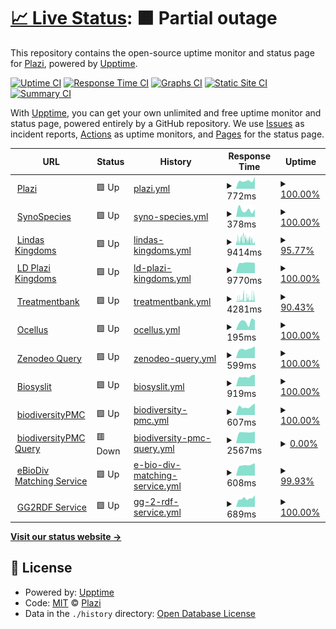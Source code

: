 # [📈 Live Status](https://plazi.github.io/monitoring): <!--live status--> **🟧 Partial outage**

This repository contains the open-source uptime monitor and status page for [Plazi](plazi.org), powered by [Upptime](https://github.com/upptime/upptime).

[![Uptime CI](https://github.com/plazi/monitoring/workflows/Uptime%20CI/badge.svg)](https://github.com/plazi/monitoring/actions?query=workflow%3A%22Uptime+CI%22)
[![Response Time CI](https://github.com/plazi/monitoring/workflows/Response%20Time%20CI/badge.svg)](https://github.com/plazi/monitoring/actions?query=workflow%3A%22Response+Time+CI%22)
[![Graphs CI](https://github.com/plazi/monitoring/workflows/Graphs%20CI/badge.svg)](https://github.com/plazi/monitoring/actions?query=workflow%3A%22Graphs+CI%22)
[![Static Site CI](https://github.com/plazi/monitoring/workflows/Static%20Site%20CI/badge.svg)](https://github.com/plazi/monitoring/actions?query=workflow%3A%22Static+Site+CI%22)
[![Summary CI](https://github.com/plazi/monitoring/workflows/Summary%20CI/badge.svg)](https://github.com/plazi/monitoring/actions?query=workflow%3A%22Summary+CI%22)

With [Upptime](https://upptime.js.org), you can get your own unlimited and free uptime monitor and status page, powered entirely by a GitHub repository. We use [Issues](https://github.com/plazi/monitoring/issues) as incident reports, [Actions](https://github.com/plazi/monitoring/actions) as uptime monitors, and [Pages](https://plazi.github.io/monitoring) for the status page.

<!--start: status pages-->
<!-- This summary is generated by Upptime (https://github.com/upptime/upptime) -->
<!-- Do not edit this manually, your changes will be overwritten -->
<!-- prettier-ignore -->
| URL | Status | History | Response Time | Uptime |
| --- | ------ | ------- | ------------- | ------ |
| <img alt="" src="https://icons.duckduckgo.com/ip3/www.plazi.org.ico" height="13"> [Plazi](https://www.plazi.org) | 🟩 Up | [plazi.yml](https://github.com/plazi/monitoring/commits/HEAD/history/plazi.yml) | <details><summary><img alt="Response time graph" src="./graphs/plazi/response-time-week.png" height="20"> 772ms</summary><br><a href="https://plazi.github.io/monitoring/history/plazi"><img alt="Response time 765" src="https://img.shields.io/endpoint?url=https%3A%2F%2Fraw.githubusercontent.com%2Fplazi%2Fmonitoring%2FHEAD%2Fapi%2Fplazi%2Fresponse-time.json"></a><br><a href="https://plazi.github.io/monitoring/history/plazi"><img alt="24-hour response time 1126" src="https://img.shields.io/endpoint?url=https%3A%2F%2Fraw.githubusercontent.com%2Fplazi%2Fmonitoring%2FHEAD%2Fapi%2Fplazi%2Fresponse-time-day.json"></a><br><a href="https://plazi.github.io/monitoring/history/plazi"><img alt="7-day response time 772" src="https://img.shields.io/endpoint?url=https%3A%2F%2Fraw.githubusercontent.com%2Fplazi%2Fmonitoring%2FHEAD%2Fapi%2Fplazi%2Fresponse-time-week.json"></a><br><a href="https://plazi.github.io/monitoring/history/plazi"><img alt="30-day response time 816" src="https://img.shields.io/endpoint?url=https%3A%2F%2Fraw.githubusercontent.com%2Fplazi%2Fmonitoring%2FHEAD%2Fapi%2Fplazi%2Fresponse-time-month.json"></a><br><a href="https://plazi.github.io/monitoring/history/plazi"><img alt="1-year response time 763" src="https://img.shields.io/endpoint?url=https%3A%2F%2Fraw.githubusercontent.com%2Fplazi%2Fmonitoring%2FHEAD%2Fapi%2Fplazi%2Fresponse-time-year.json"></a></details> | <details><summary><a href="https://plazi.github.io/monitoring/history/plazi">100.00%</a></summary><a href="https://plazi.github.io/monitoring/history/plazi"><img alt="All-time uptime 100.00%" src="https://img.shields.io/endpoint?url=https%3A%2F%2Fraw.githubusercontent.com%2Fplazi%2Fmonitoring%2FHEAD%2Fapi%2Fplazi%2Fuptime.json"></a><br><a href="https://plazi.github.io/monitoring/history/plazi"><img alt="24-hour uptime 100.00%" src="https://img.shields.io/endpoint?url=https%3A%2F%2Fraw.githubusercontent.com%2Fplazi%2Fmonitoring%2FHEAD%2Fapi%2Fplazi%2Fuptime-day.json"></a><br><a href="https://plazi.github.io/monitoring/history/plazi"><img alt="7-day uptime 100.00%" src="https://img.shields.io/endpoint?url=https%3A%2F%2Fraw.githubusercontent.com%2Fplazi%2Fmonitoring%2FHEAD%2Fapi%2Fplazi%2Fuptime-week.json"></a><br><a href="https://plazi.github.io/monitoring/history/plazi"><img alt="30-day uptime 100.00%" src="https://img.shields.io/endpoint?url=https%3A%2F%2Fraw.githubusercontent.com%2Fplazi%2Fmonitoring%2FHEAD%2Fapi%2Fplazi%2Fuptime-month.json"></a><br><a href="https://plazi.github.io/monitoring/history/plazi"><img alt="1-year uptime 100.00%" src="https://img.shields.io/endpoint?url=https%3A%2F%2Fraw.githubusercontent.com%2Fplazi%2Fmonitoring%2FHEAD%2Fapi%2Fplazi%2Fuptime-year.json"></a></details>
| <img alt="" src="https://icons.duckduckgo.com/ip3/synospecies.plazi.org.ico" height="13"> [SynoSpecies](https://synospecies.plazi.org) | 🟩 Up | [syno-species.yml](https://github.com/plazi/monitoring/commits/HEAD/history/syno-species.yml) | <details><summary><img alt="Response time graph" src="./graphs/syno-species/response-time-week.png" height="20"> 378ms</summary><br><a href="https://plazi.github.io/monitoring/history/syno-species"><img alt="Response time 379" src="https://img.shields.io/endpoint?url=https%3A%2F%2Fraw.githubusercontent.com%2Fplazi%2Fmonitoring%2FHEAD%2Fapi%2Fsyno-species%2Fresponse-time.json"></a><br><a href="https://plazi.github.io/monitoring/history/syno-species"><img alt="24-hour response time 420" src="https://img.shields.io/endpoint?url=https%3A%2F%2Fraw.githubusercontent.com%2Fplazi%2Fmonitoring%2FHEAD%2Fapi%2Fsyno-species%2Fresponse-time-day.json"></a><br><a href="https://plazi.github.io/monitoring/history/syno-species"><img alt="7-day response time 378" src="https://img.shields.io/endpoint?url=https%3A%2F%2Fraw.githubusercontent.com%2Fplazi%2Fmonitoring%2FHEAD%2Fapi%2Fsyno-species%2Fresponse-time-week.json"></a><br><a href="https://plazi.github.io/monitoring/history/syno-species"><img alt="30-day response time 375" src="https://img.shields.io/endpoint?url=https%3A%2F%2Fraw.githubusercontent.com%2Fplazi%2Fmonitoring%2FHEAD%2Fapi%2Fsyno-species%2Fresponse-time-month.json"></a><br><a href="https://plazi.github.io/monitoring/history/syno-species"><img alt="1-year response time 380" src="https://img.shields.io/endpoint?url=https%3A%2F%2Fraw.githubusercontent.com%2Fplazi%2Fmonitoring%2FHEAD%2Fapi%2Fsyno-species%2Fresponse-time-year.json"></a></details> | <details><summary><a href="https://plazi.github.io/monitoring/history/syno-species">100.00%</a></summary><a href="https://plazi.github.io/monitoring/history/syno-species"><img alt="All-time uptime 100.00%" src="https://img.shields.io/endpoint?url=https%3A%2F%2Fraw.githubusercontent.com%2Fplazi%2Fmonitoring%2FHEAD%2Fapi%2Fsyno-species%2Fuptime.json"></a><br><a href="https://plazi.github.io/monitoring/history/syno-species"><img alt="24-hour uptime 100.00%" src="https://img.shields.io/endpoint?url=https%3A%2F%2Fraw.githubusercontent.com%2Fplazi%2Fmonitoring%2FHEAD%2Fapi%2Fsyno-species%2Fuptime-day.json"></a><br><a href="https://plazi.github.io/monitoring/history/syno-species"><img alt="7-day uptime 100.00%" src="https://img.shields.io/endpoint?url=https%3A%2F%2Fraw.githubusercontent.com%2Fplazi%2Fmonitoring%2FHEAD%2Fapi%2Fsyno-species%2Fuptime-week.json"></a><br><a href="https://plazi.github.io/monitoring/history/syno-species"><img alt="30-day uptime 100.00%" src="https://img.shields.io/endpoint?url=https%3A%2F%2Fraw.githubusercontent.com%2Fplazi%2Fmonitoring%2FHEAD%2Fapi%2Fsyno-species%2Fuptime-month.json"></a><br><a href="https://plazi.github.io/monitoring/history/syno-species"><img alt="1-year uptime 100.00%" src="https://img.shields.io/endpoint?url=https%3A%2F%2Fraw.githubusercontent.com%2Fplazi%2Fmonitoring%2FHEAD%2Fapi%2Fsyno-species%2Fuptime-year.json"></a></details>
| <img alt="" src="https://icons.duckduckgo.com/ip3/lindas.admin.ch.ico" height="13"> [Lindas Kingdoms](https://lindas.admin.ch/query?query=PREFIX%20rdf%3A%20%3Chttp%3A%2F%2Fwww.w3.org%2F1999%2F02%2F22-rdf-syntax-ns%23%3E%0ASELECT%20DISTINCT%20%3Fk%20(SAMPLE(%3Fs1)%20as%20%3Fs)%0AWHERE%20%7B%0A%20%20%3Fs1%20a%20%3Chttp%3A%2F%2Ffilteredpush.org%2Fontologies%2Foa%2FdwcFP%23TaxonName%3E%3B%0A%20%20%3Chttp%3A%2F%2Frs.tdwg.org%2Fdwc%2Fterms%2Fkingdom%3E%20%3Fk.%0A%7D%0AGROUP%20BY%20%3Fk) | 🟩 Up | [lindas-kingdoms.yml](https://github.com/plazi/monitoring/commits/HEAD/history/lindas-kingdoms.yml) | <details><summary><img alt="Response time graph" src="./graphs/lindas-kingdoms/response-time-week.png" height="20"> 9414ms</summary><br><a href="https://plazi.github.io/monitoring/history/lindas-kingdoms"><img alt="Response time 6292" src="https://img.shields.io/endpoint?url=https%3A%2F%2Fraw.githubusercontent.com%2Fplazi%2Fmonitoring%2FHEAD%2Fapi%2Flindas-kingdoms%2Fresponse-time.json"></a><br><a href="https://plazi.github.io/monitoring/history/lindas-kingdoms"><img alt="24-hour response time 3580" src="https://img.shields.io/endpoint?url=https%3A%2F%2Fraw.githubusercontent.com%2Fplazi%2Fmonitoring%2FHEAD%2Fapi%2Flindas-kingdoms%2Fresponse-time-day.json"></a><br><a href="https://plazi.github.io/monitoring/history/lindas-kingdoms"><img alt="7-day response time 9414" src="https://img.shields.io/endpoint?url=https%3A%2F%2Fraw.githubusercontent.com%2Fplazi%2Fmonitoring%2FHEAD%2Fapi%2Flindas-kingdoms%2Fresponse-time-week.json"></a><br><a href="https://plazi.github.io/monitoring/history/lindas-kingdoms"><img alt="30-day response time 9614" src="https://img.shields.io/endpoint?url=https%3A%2F%2Fraw.githubusercontent.com%2Fplazi%2Fmonitoring%2FHEAD%2Fapi%2Flindas-kingdoms%2Fresponse-time-month.json"></a><br><a href="https://plazi.github.io/monitoring/history/lindas-kingdoms"><img alt="1-year response time 6334" src="https://img.shields.io/endpoint?url=https%3A%2F%2Fraw.githubusercontent.com%2Fplazi%2Fmonitoring%2FHEAD%2Fapi%2Flindas-kingdoms%2Fresponse-time-year.json"></a></details> | <details><summary><a href="https://plazi.github.io/monitoring/history/lindas-kingdoms">95.77%</a></summary><a href="https://plazi.github.io/monitoring/history/lindas-kingdoms"><img alt="All-time uptime 97.78%" src="https://img.shields.io/endpoint?url=https%3A%2F%2Fraw.githubusercontent.com%2Fplazi%2Fmonitoring%2FHEAD%2Fapi%2Flindas-kingdoms%2Fuptime.json"></a><br><a href="https://plazi.github.io/monitoring/history/lindas-kingdoms"><img alt="24-hour uptime 100.00%" src="https://img.shields.io/endpoint?url=https%3A%2F%2Fraw.githubusercontent.com%2Fplazi%2Fmonitoring%2FHEAD%2Fapi%2Flindas-kingdoms%2Fuptime-day.json"></a><br><a href="https://plazi.github.io/monitoring/history/lindas-kingdoms"><img alt="7-day uptime 95.77%" src="https://img.shields.io/endpoint?url=https%3A%2F%2Fraw.githubusercontent.com%2Fplazi%2Fmonitoring%2FHEAD%2Fapi%2Flindas-kingdoms%2Fuptime-week.json"></a><br><a href="https://plazi.github.io/monitoring/history/lindas-kingdoms"><img alt="30-day uptime 94.75%" src="https://img.shields.io/endpoint?url=https%3A%2F%2Fraw.githubusercontent.com%2Fplazi%2Fmonitoring%2FHEAD%2Fapi%2Flindas-kingdoms%2Fuptime-month.json"></a><br><a href="https://plazi.github.io/monitoring/history/lindas-kingdoms"><img alt="1-year uptime 97.70%" src="https://img.shields.io/endpoint?url=https%3A%2F%2Fraw.githubusercontent.com%2Fplazi%2Fmonitoring%2FHEAD%2Fapi%2Flindas-kingdoms%2Fuptime-year.json"></a></details>
| <img alt="" src="https://icons.duckduckgo.com/ip3/treatment.ld.plazi.org.ico" height="13"> [LD Plazi Kingdoms](https://treatment.ld.plazi.org/sparql?query=PREFIX%20rdf%3A%20%3Chttp%3A%2F%2Fwww.w3.org%2F1999%2F02%2F22-rdf-syntax-ns%23%3E%0ASELECT%20DISTINCT%20%3Fk%20(SAMPLE(%3Fs1)%20as%20%3Fs)%0AWHERE%20%7B%0A%20%20%3Fs1%20a%20%3Chttp%3A%2F%2Ffilteredpush.org%2Fontologies%2Foa%2FdwcFP%23TaxonName%3E%3B%0A%20%20%3Chttp%3A%2F%2Frs.tdwg.org%2Fdwc%2Fterms%2Fkingdom%3E%20%3Fk.%0A%7D%0AGROUP%20BY%20%3Fk) | 🟩 Up | [ld-plazi-kingdoms.yml](https://github.com/plazi/monitoring/commits/HEAD/history/ld-plazi-kingdoms.yml) | <details><summary><img alt="Response time graph" src="./graphs/ld-plazi-kingdoms/response-time-week.png" height="20"> 9770ms</summary><br><a href="https://plazi.github.io/monitoring/history/ld-plazi-kingdoms"><img alt="Response time 9507" src="https://img.shields.io/endpoint?url=https%3A%2F%2Fraw.githubusercontent.com%2Fplazi%2Fmonitoring%2FHEAD%2Fapi%2Fld-plazi-kingdoms%2Fresponse-time.json"></a><br><a href="https://plazi.github.io/monitoring/history/ld-plazi-kingdoms"><img alt="24-hour response time 9738" src="https://img.shields.io/endpoint?url=https%3A%2F%2Fraw.githubusercontent.com%2Fplazi%2Fmonitoring%2FHEAD%2Fapi%2Fld-plazi-kingdoms%2Fresponse-time-day.json"></a><br><a href="https://plazi.github.io/monitoring/history/ld-plazi-kingdoms"><img alt="7-day response time 9770" src="https://img.shields.io/endpoint?url=https%3A%2F%2Fraw.githubusercontent.com%2Fplazi%2Fmonitoring%2FHEAD%2Fapi%2Fld-plazi-kingdoms%2Fresponse-time-week.json"></a><br><a href="https://plazi.github.io/monitoring/history/ld-plazi-kingdoms"><img alt="30-day response time 11400" src="https://img.shields.io/endpoint?url=https%3A%2F%2Fraw.githubusercontent.com%2Fplazi%2Fmonitoring%2FHEAD%2Fapi%2Fld-plazi-kingdoms%2Fresponse-time-month.json"></a><br><a href="https://plazi.github.io/monitoring/history/ld-plazi-kingdoms"><img alt="1-year response time 9600" src="https://img.shields.io/endpoint?url=https%3A%2F%2Fraw.githubusercontent.com%2Fplazi%2Fmonitoring%2FHEAD%2Fapi%2Fld-plazi-kingdoms%2Fresponse-time-year.json"></a></details> | <details><summary><a href="https://plazi.github.io/monitoring/history/ld-plazi-kingdoms">100.00%</a></summary><a href="https://plazi.github.io/monitoring/history/ld-plazi-kingdoms"><img alt="All-time uptime 92.55%" src="https://img.shields.io/endpoint?url=https%3A%2F%2Fraw.githubusercontent.com%2Fplazi%2Fmonitoring%2FHEAD%2Fapi%2Fld-plazi-kingdoms%2Fuptime.json"></a><br><a href="https://plazi.github.io/monitoring/history/ld-plazi-kingdoms"><img alt="24-hour uptime 100.00%" src="https://img.shields.io/endpoint?url=https%3A%2F%2Fraw.githubusercontent.com%2Fplazi%2Fmonitoring%2FHEAD%2Fapi%2Fld-plazi-kingdoms%2Fuptime-day.json"></a><br><a href="https://plazi.github.io/monitoring/history/ld-plazi-kingdoms"><img alt="7-day uptime 100.00%" src="https://img.shields.io/endpoint?url=https%3A%2F%2Fraw.githubusercontent.com%2Fplazi%2Fmonitoring%2FHEAD%2Fapi%2Fld-plazi-kingdoms%2Fuptime-week.json"></a><br><a href="https://plazi.github.io/monitoring/history/ld-plazi-kingdoms"><img alt="30-day uptime 10.98%" src="https://img.shields.io/endpoint?url=https%3A%2F%2Fraw.githubusercontent.com%2Fplazi%2Fmonitoring%2FHEAD%2Fapi%2Fld-plazi-kingdoms%2Fuptime-month.json"></a><br><a href="https://plazi.github.io/monitoring/history/ld-plazi-kingdoms"><img alt="1-year uptime 92.29%" src="https://img.shields.io/endpoint?url=https%3A%2F%2Fraw.githubusercontent.com%2Fplazi%2Fmonitoring%2FHEAD%2Fapi%2Fld-plazi-kingdoms%2Fuptime-year.json"></a></details>
| <img alt="" src="https://icons.duckduckgo.com/ip3/tb.plazi.org.ico" height="13"> [Treatmentbank](https://tb.plazi.org/GgServer/search?fullText.ftQuery=lepus&fullText.matchMode=prefix&taxonomicName.taxonomicName=&taxonomicName.isNomenclature=true&taxonomicName.exactMatch=true&taxonomicName.order=&taxonomicName.family=&taxonomicName.genus=&taxonomicName.species=&BibMetaData.docAuthor=&BibMetaData.docDate=&BibMetaData.docTitle=&BibMetaData.docOrigin=&BibMetaData.part=&BibMetaData.pageNumber=&BibMetaData.extId=&materialsCitation.location=&materialsCitation.country=&materialsCitation.stateProvince=&materialsCitation.typeStatus=All+Types&materialsCitation.collectionCode=&materialsCitation.specimenCode=&materialsCitation.LSID=&materialsCitation.longitude=&materialsCitation.latitude=&materialsCitation.degreeCircle=1&materialsCitation.elevation=&materialsCitation.elevationCircle=100&indexName=0&subIndexName=0&minSubResultSize=0) | 🟩 Up | [treatmentbank.yml](https://github.com/plazi/monitoring/commits/HEAD/history/treatmentbank.yml) | <details><summary><img alt="Response time graph" src="./graphs/treatmentbank/response-time-week.png" height="20"> 4281ms</summary><br><a href="https://plazi.github.io/monitoring/history/treatmentbank"><img alt="Response time 3636" src="https://img.shields.io/endpoint?url=https%3A%2F%2Fraw.githubusercontent.com%2Fplazi%2Fmonitoring%2FHEAD%2Fapi%2Ftreatmentbank%2Fresponse-time.json"></a><br><a href="https://plazi.github.io/monitoring/history/treatmentbank"><img alt="24-hour response time 4160" src="https://img.shields.io/endpoint?url=https%3A%2F%2Fraw.githubusercontent.com%2Fplazi%2Fmonitoring%2FHEAD%2Fapi%2Ftreatmentbank%2Fresponse-time-day.json"></a><br><a href="https://plazi.github.io/monitoring/history/treatmentbank"><img alt="7-day response time 4281" src="https://img.shields.io/endpoint?url=https%3A%2F%2Fraw.githubusercontent.com%2Fplazi%2Fmonitoring%2FHEAD%2Fapi%2Ftreatmentbank%2Fresponse-time-week.json"></a><br><a href="https://plazi.github.io/monitoring/history/treatmentbank"><img alt="30-day response time 3790" src="https://img.shields.io/endpoint?url=https%3A%2F%2Fraw.githubusercontent.com%2Fplazi%2Fmonitoring%2FHEAD%2Fapi%2Ftreatmentbank%2Fresponse-time-month.json"></a><br><a href="https://plazi.github.io/monitoring/history/treatmentbank"><img alt="1-year response time 3664" src="https://img.shields.io/endpoint?url=https%3A%2F%2Fraw.githubusercontent.com%2Fplazi%2Fmonitoring%2FHEAD%2Fapi%2Ftreatmentbank%2Fresponse-time-year.json"></a></details> | <details><summary><a href="https://plazi.github.io/monitoring/history/treatmentbank">90.43%</a></summary><a href="https://plazi.github.io/monitoring/history/treatmentbank"><img alt="All-time uptime 99.80%" src="https://img.shields.io/endpoint?url=https%3A%2F%2Fraw.githubusercontent.com%2Fplazi%2Fmonitoring%2FHEAD%2Fapi%2Ftreatmentbank%2Fuptime.json"></a><br><a href="https://plazi.github.io/monitoring/history/treatmentbank"><img alt="24-hour uptime 65.35%" src="https://img.shields.io/endpoint?url=https%3A%2F%2Fraw.githubusercontent.com%2Fplazi%2Fmonitoring%2FHEAD%2Fapi%2Ftreatmentbank%2Fuptime-day.json"></a><br><a href="https://plazi.github.io/monitoring/history/treatmentbank"><img alt="7-day uptime 90.43%" src="https://img.shields.io/endpoint?url=https%3A%2F%2Fraw.githubusercontent.com%2Fplazi%2Fmonitoring%2FHEAD%2Fapi%2Ftreatmentbank%2Fuptime-week.json"></a><br><a href="https://plazi.github.io/monitoring/history/treatmentbank"><img alt="30-day uptime 97.73%" src="https://img.shields.io/endpoint?url=https%3A%2F%2Fraw.githubusercontent.com%2Fplazi%2Fmonitoring%2FHEAD%2Fapi%2Ftreatmentbank%2Fuptime-month.json"></a><br><a href="https://plazi.github.io/monitoring/history/treatmentbank"><img alt="1-year uptime 99.80%" src="https://img.shields.io/endpoint?url=https%3A%2F%2Fraw.githubusercontent.com%2Fplazi%2Fmonitoring%2FHEAD%2Fapi%2Ftreatmentbank%2Fuptime-year.json"></a></details>
| <img alt="" src="https://icons.duckduckgo.com/ip3/ocellus.info.ico" height="13"> [Ocellus](https://ocellus.info/) | 🟩 Up | [ocellus.yml](https://github.com/plazi/monitoring/commits/HEAD/history/ocellus.yml) | <details><summary><img alt="Response time graph" src="./graphs/ocellus/response-time-week.png" height="20"> 195ms</summary><br><a href="https://plazi.github.io/monitoring/history/ocellus"><img alt="Response time 195" src="https://img.shields.io/endpoint?url=https%3A%2F%2Fraw.githubusercontent.com%2Fplazi%2Fmonitoring%2FHEAD%2Fapi%2Focellus%2Fresponse-time.json"></a><br><a href="https://plazi.github.io/monitoring/history/ocellus"><img alt="24-hour response time 232" src="https://img.shields.io/endpoint?url=https%3A%2F%2Fraw.githubusercontent.com%2Fplazi%2Fmonitoring%2FHEAD%2Fapi%2Focellus%2Fresponse-time-day.json"></a><br><a href="https://plazi.github.io/monitoring/history/ocellus"><img alt="7-day response time 195" src="https://img.shields.io/endpoint?url=https%3A%2F%2Fraw.githubusercontent.com%2Fplazi%2Fmonitoring%2FHEAD%2Fapi%2Focellus%2Fresponse-time-week.json"></a><br><a href="https://plazi.github.io/monitoring/history/ocellus"><img alt="30-day response time 221" src="https://img.shields.io/endpoint?url=https%3A%2F%2Fraw.githubusercontent.com%2Fplazi%2Fmonitoring%2FHEAD%2Fapi%2Focellus%2Fresponse-time-month.json"></a><br><a href="https://plazi.github.io/monitoring/history/ocellus"><img alt="1-year response time 195" src="https://img.shields.io/endpoint?url=https%3A%2F%2Fraw.githubusercontent.com%2Fplazi%2Fmonitoring%2FHEAD%2Fapi%2Focellus%2Fresponse-time-year.json"></a></details> | <details><summary><a href="https://plazi.github.io/monitoring/history/ocellus">100.00%</a></summary><a href="https://plazi.github.io/monitoring/history/ocellus"><img alt="All-time uptime 99.99%" src="https://img.shields.io/endpoint?url=https%3A%2F%2Fraw.githubusercontent.com%2Fplazi%2Fmonitoring%2FHEAD%2Fapi%2Focellus%2Fuptime.json"></a><br><a href="https://plazi.github.io/monitoring/history/ocellus"><img alt="24-hour uptime 100.00%" src="https://img.shields.io/endpoint?url=https%3A%2F%2Fraw.githubusercontent.com%2Fplazi%2Fmonitoring%2FHEAD%2Fapi%2Focellus%2Fuptime-day.json"></a><br><a href="https://plazi.github.io/monitoring/history/ocellus"><img alt="7-day uptime 100.00%" src="https://img.shields.io/endpoint?url=https%3A%2F%2Fraw.githubusercontent.com%2Fplazi%2Fmonitoring%2FHEAD%2Fapi%2Focellus%2Fuptime-week.json"></a><br><a href="https://plazi.github.io/monitoring/history/ocellus"><img alt="30-day uptime 100.00%" src="https://img.shields.io/endpoint?url=https%3A%2F%2Fraw.githubusercontent.com%2Fplazi%2Fmonitoring%2FHEAD%2Fapi%2Focellus%2Fuptime-month.json"></a><br><a href="https://plazi.github.io/monitoring/history/ocellus"><img alt="1-year uptime 99.99%" src="https://img.shields.io/endpoint?url=https%3A%2F%2Fraw.githubusercontent.com%2Fplazi%2Fmonitoring%2FHEAD%2Fapi%2Focellus%2Fuptime-year.json"></a></details>
| <img alt="" src="https://icons.duckduckgo.com/ip3/test.zenodeo.org.ico" height="13"> [Zenodeo Query](https://test.zenodeo.org/v3/images?page=1&size=30&q=Formica&cols=treatmentId&cols=treatmentTitle&cols=zenodoDep&cols=treatmentDOI&cols=articleTitle&cols=articleAuthor&cols=httpUri&cols=caption&termFreq=true) | 🟩 Up | [zenodeo-query.yml](https://github.com/plazi/monitoring/commits/HEAD/history/zenodeo-query.yml) | <details><summary><img alt="Response time graph" src="./graphs/zenodeo-query/response-time-week.png" height="20"> 599ms</summary><br><a href="https://plazi.github.io/monitoring/history/zenodeo-query"><img alt="Response time 712" src="https://img.shields.io/endpoint?url=https%3A%2F%2Fraw.githubusercontent.com%2Fplazi%2Fmonitoring%2FHEAD%2Fapi%2Fzenodeo-query%2Fresponse-time.json"></a><br><a href="https://plazi.github.io/monitoring/history/zenodeo-query"><img alt="24-hour response time 757" src="https://img.shields.io/endpoint?url=https%3A%2F%2Fraw.githubusercontent.com%2Fplazi%2Fmonitoring%2FHEAD%2Fapi%2Fzenodeo-query%2Fresponse-time-day.json"></a><br><a href="https://plazi.github.io/monitoring/history/zenodeo-query"><img alt="7-day response time 599" src="https://img.shields.io/endpoint?url=https%3A%2F%2Fraw.githubusercontent.com%2Fplazi%2Fmonitoring%2FHEAD%2Fapi%2Fzenodeo-query%2Fresponse-time-week.json"></a><br><a href="https://plazi.github.io/monitoring/history/zenodeo-query"><img alt="30-day response time 666" src="https://img.shields.io/endpoint?url=https%3A%2F%2Fraw.githubusercontent.com%2Fplazi%2Fmonitoring%2FHEAD%2Fapi%2Fzenodeo-query%2Fresponse-time-month.json"></a><br><a href="https://plazi.github.io/monitoring/history/zenodeo-query"><img alt="1-year response time 712" src="https://img.shields.io/endpoint?url=https%3A%2F%2Fraw.githubusercontent.com%2Fplazi%2Fmonitoring%2FHEAD%2Fapi%2Fzenodeo-query%2Fresponse-time-year.json"></a></details> | <details><summary><a href="https://plazi.github.io/monitoring/history/zenodeo-query">100.00%</a></summary><a href="https://plazi.github.io/monitoring/history/zenodeo-query"><img alt="All-time uptime 97.62%" src="https://img.shields.io/endpoint?url=https%3A%2F%2Fraw.githubusercontent.com%2Fplazi%2Fmonitoring%2FHEAD%2Fapi%2Fzenodeo-query%2Fuptime.json"></a><br><a href="https://plazi.github.io/monitoring/history/zenodeo-query"><img alt="24-hour uptime 100.00%" src="https://img.shields.io/endpoint?url=https%3A%2F%2Fraw.githubusercontent.com%2Fplazi%2Fmonitoring%2FHEAD%2Fapi%2Fzenodeo-query%2Fuptime-day.json"></a><br><a href="https://plazi.github.io/monitoring/history/zenodeo-query"><img alt="7-day uptime 100.00%" src="https://img.shields.io/endpoint?url=https%3A%2F%2Fraw.githubusercontent.com%2Fplazi%2Fmonitoring%2FHEAD%2Fapi%2Fzenodeo-query%2Fuptime-week.json"></a><br><a href="https://plazi.github.io/monitoring/history/zenodeo-query"><img alt="30-day uptime 99.94%" src="https://img.shields.io/endpoint?url=https%3A%2F%2Fraw.githubusercontent.com%2Fplazi%2Fmonitoring%2FHEAD%2Fapi%2Fzenodeo-query%2Fuptime-month.json"></a><br><a href="https://plazi.github.io/monitoring/history/zenodeo-query"><img alt="1-year uptime 97.62%" src="https://img.shields.io/endpoint?url=https%3A%2F%2Fraw.githubusercontent.com%2Fplazi%2Fmonitoring%2FHEAD%2Fapi%2Fzenodeo-query%2Fuptime-year.json"></a></details>
| <img alt="" src="https://icons.duckduckgo.com/ip3/zenodo.org.ico" height="13"> [Biosyslit](https://zenodo.org/communities/biosyslit/) | 🟩 Up | [biosyslit.yml](https://github.com/plazi/monitoring/commits/HEAD/history/biosyslit.yml) | <details><summary><img alt="Response time graph" src="./graphs/biosyslit/response-time-week.png" height="20"> 919ms</summary><br><a href="https://plazi.github.io/monitoring/history/biosyslit"><img alt="Response time 1501" src="https://img.shields.io/endpoint?url=https%3A%2F%2Fraw.githubusercontent.com%2Fplazi%2Fmonitoring%2FHEAD%2Fapi%2Fbiosyslit%2Fresponse-time.json"></a><br><a href="https://plazi.github.io/monitoring/history/biosyslit"><img alt="24-hour response time 1091" src="https://img.shields.io/endpoint?url=https%3A%2F%2Fraw.githubusercontent.com%2Fplazi%2Fmonitoring%2FHEAD%2Fapi%2Fbiosyslit%2Fresponse-time-day.json"></a><br><a href="https://plazi.github.io/monitoring/history/biosyslit"><img alt="7-day response time 919" src="https://img.shields.io/endpoint?url=https%3A%2F%2Fraw.githubusercontent.com%2Fplazi%2Fmonitoring%2FHEAD%2Fapi%2Fbiosyslit%2Fresponse-time-week.json"></a><br><a href="https://plazi.github.io/monitoring/history/biosyslit"><img alt="30-day response time 902" src="https://img.shields.io/endpoint?url=https%3A%2F%2Fraw.githubusercontent.com%2Fplazi%2Fmonitoring%2FHEAD%2Fapi%2Fbiosyslit%2Fresponse-time-month.json"></a><br><a href="https://plazi.github.io/monitoring/history/biosyslit"><img alt="1-year response time 1501" src="https://img.shields.io/endpoint?url=https%3A%2F%2Fraw.githubusercontent.com%2Fplazi%2Fmonitoring%2FHEAD%2Fapi%2Fbiosyslit%2Fresponse-time-year.json"></a></details> | <details><summary><a href="https://plazi.github.io/monitoring/history/biosyslit">100.00%</a></summary><a href="https://plazi.github.io/monitoring/history/biosyslit"><img alt="All-time uptime 99.73%" src="https://img.shields.io/endpoint?url=https%3A%2F%2Fraw.githubusercontent.com%2Fplazi%2Fmonitoring%2FHEAD%2Fapi%2Fbiosyslit%2Fuptime.json"></a><br><a href="https://plazi.github.io/monitoring/history/biosyslit"><img alt="24-hour uptime 100.00%" src="https://img.shields.io/endpoint?url=https%3A%2F%2Fraw.githubusercontent.com%2Fplazi%2Fmonitoring%2FHEAD%2Fapi%2Fbiosyslit%2Fuptime-day.json"></a><br><a href="https://plazi.github.io/monitoring/history/biosyslit"><img alt="7-day uptime 100.00%" src="https://img.shields.io/endpoint?url=https%3A%2F%2Fraw.githubusercontent.com%2Fplazi%2Fmonitoring%2FHEAD%2Fapi%2Fbiosyslit%2Fuptime-week.json"></a><br><a href="https://plazi.github.io/monitoring/history/biosyslit"><img alt="30-day uptime 100.00%" src="https://img.shields.io/endpoint?url=https%3A%2F%2Fraw.githubusercontent.com%2Fplazi%2Fmonitoring%2FHEAD%2Fapi%2Fbiosyslit%2Fuptime-month.json"></a><br><a href="https://plazi.github.io/monitoring/history/biosyslit"><img alt="1-year uptime 99.73%" src="https://img.shields.io/endpoint?url=https%3A%2F%2Fraw.githubusercontent.com%2Fplazi%2Fmonitoring%2FHEAD%2Fapi%2Fbiosyslit%2Fuptime-year.json"></a></details>
| <img alt="" src="https://icons.duckduckgo.com/ip3/sibils.text-analytics.ch.ico" height="13"> [biodiversityPMC](https://sibils.text-analytics.ch/search/) | 🟩 Up | [biodiversity-pmc.yml](https://github.com/plazi/monitoring/commits/HEAD/history/biodiversity-pmc.yml) | <details><summary><img alt="Response time graph" src="./graphs/biodiversity-pmc/response-time-week.png" height="20"> 607ms</summary><br><a href="https://plazi.github.io/monitoring/history/biodiversity-pmc"><img alt="Response time 827" src="https://img.shields.io/endpoint?url=https%3A%2F%2Fraw.githubusercontent.com%2Fplazi%2Fmonitoring%2FHEAD%2Fapi%2Fbiodiversity-pmc%2Fresponse-time.json"></a><br><a href="https://plazi.github.io/monitoring/history/biodiversity-pmc"><img alt="24-hour response time 821" src="https://img.shields.io/endpoint?url=https%3A%2F%2Fraw.githubusercontent.com%2Fplazi%2Fmonitoring%2FHEAD%2Fapi%2Fbiodiversity-pmc%2Fresponse-time-day.json"></a><br><a href="https://plazi.github.io/monitoring/history/biodiversity-pmc"><img alt="7-day response time 607" src="https://img.shields.io/endpoint?url=https%3A%2F%2Fraw.githubusercontent.com%2Fplazi%2Fmonitoring%2FHEAD%2Fapi%2Fbiodiversity-pmc%2Fresponse-time-week.json"></a><br><a href="https://plazi.github.io/monitoring/history/biodiversity-pmc"><img alt="30-day response time 638" src="https://img.shields.io/endpoint?url=https%3A%2F%2Fraw.githubusercontent.com%2Fplazi%2Fmonitoring%2FHEAD%2Fapi%2Fbiodiversity-pmc%2Fresponse-time-month.json"></a><br><a href="https://plazi.github.io/monitoring/history/biodiversity-pmc"><img alt="1-year response time 827" src="https://img.shields.io/endpoint?url=https%3A%2F%2Fraw.githubusercontent.com%2Fplazi%2Fmonitoring%2FHEAD%2Fapi%2Fbiodiversity-pmc%2Fresponse-time-year.json"></a></details> | <details><summary><a href="https://plazi.github.io/monitoring/history/biodiversity-pmc">100.00%</a></summary><a href="https://plazi.github.io/monitoring/history/biodiversity-pmc"><img alt="All-time uptime 99.81%" src="https://img.shields.io/endpoint?url=https%3A%2F%2Fraw.githubusercontent.com%2Fplazi%2Fmonitoring%2FHEAD%2Fapi%2Fbiodiversity-pmc%2Fuptime.json"></a><br><a href="https://plazi.github.io/monitoring/history/biodiversity-pmc"><img alt="24-hour uptime 100.00%" src="https://img.shields.io/endpoint?url=https%3A%2F%2Fraw.githubusercontent.com%2Fplazi%2Fmonitoring%2FHEAD%2Fapi%2Fbiodiversity-pmc%2Fuptime-day.json"></a><br><a href="https://plazi.github.io/monitoring/history/biodiversity-pmc"><img alt="7-day uptime 100.00%" src="https://img.shields.io/endpoint?url=https%3A%2F%2Fraw.githubusercontent.com%2Fplazi%2Fmonitoring%2FHEAD%2Fapi%2Fbiodiversity-pmc%2Fuptime-week.json"></a><br><a href="https://plazi.github.io/monitoring/history/biodiversity-pmc"><img alt="30-day uptime 99.88%" src="https://img.shields.io/endpoint?url=https%3A%2F%2Fraw.githubusercontent.com%2Fplazi%2Fmonitoring%2FHEAD%2Fapi%2Fbiodiversity-pmc%2Fuptime-month.json"></a><br><a href="https://plazi.github.io/monitoring/history/biodiversity-pmc"><img alt="1-year uptime 99.81%" src="https://img.shields.io/endpoint?url=https%3A%2F%2Fraw.githubusercontent.com%2Fplazi%2Fmonitoring%2FHEAD%2Fapi%2Fbiodiversity-pmc%2Fuptime-year.json"></a></details>
| <img alt="" src="https://icons.duckduckgo.com/ip3/denver.hesge.ch.ico" height="13"> [biodiversityPMC Query](https://denver.hesge.ch/transform/api/transform?text_query=What%20species%20can%20be%20vector%20of%20eggs%20of%20Dermatobia%20hominis%20?&transf=true&norm=true&unselect=&terms_status=) | 🟥 Down | [biodiversity-pmc-query.yml](https://github.com/plazi/monitoring/commits/HEAD/history/biodiversity-pmc-query.yml) | <details><summary><img alt="Response time graph" src="./graphs/biodiversity-pmc-query/response-time-week.png" height="20"> 2567ms</summary><br><a href="https://plazi.github.io/monitoring/history/biodiversity-pmc-query"><img alt="Response time 3058" src="https://img.shields.io/endpoint?url=https%3A%2F%2Fraw.githubusercontent.com%2Fplazi%2Fmonitoring%2FHEAD%2Fapi%2Fbiodiversity-pmc-query%2Fresponse-time.json"></a><br><a href="https://plazi.github.io/monitoring/history/biodiversity-pmc-query"><img alt="24-hour response time 2750" src="https://img.shields.io/endpoint?url=https%3A%2F%2Fraw.githubusercontent.com%2Fplazi%2Fmonitoring%2FHEAD%2Fapi%2Fbiodiversity-pmc-query%2Fresponse-time-day.json"></a><br><a href="https://plazi.github.io/monitoring/history/biodiversity-pmc-query"><img alt="7-day response time 2567" src="https://img.shields.io/endpoint?url=https%3A%2F%2Fraw.githubusercontent.com%2Fplazi%2Fmonitoring%2FHEAD%2Fapi%2Fbiodiversity-pmc-query%2Fresponse-time-week.json"></a><br><a href="https://plazi.github.io/monitoring/history/biodiversity-pmc-query"><img alt="30-day response time 2623" src="https://img.shields.io/endpoint?url=https%3A%2F%2Fraw.githubusercontent.com%2Fplazi%2Fmonitoring%2FHEAD%2Fapi%2Fbiodiversity-pmc-query%2Fresponse-time-month.json"></a><br><a href="https://plazi.github.io/monitoring/history/biodiversity-pmc-query"><img alt="1-year response time 3058" src="https://img.shields.io/endpoint?url=https%3A%2F%2Fraw.githubusercontent.com%2Fplazi%2Fmonitoring%2FHEAD%2Fapi%2Fbiodiversity-pmc-query%2Fresponse-time-year.json"></a></details> | <details><summary><a href="https://plazi.github.io/monitoring/history/biodiversity-pmc-query">0.00%</a></summary><a href="https://plazi.github.io/monitoring/history/biodiversity-pmc-query"><img alt="All-time uptime 20.79%" src="https://img.shields.io/endpoint?url=https%3A%2F%2Fraw.githubusercontent.com%2Fplazi%2Fmonitoring%2FHEAD%2Fapi%2Fbiodiversity-pmc-query%2Fuptime.json"></a><br><a href="https://plazi.github.io/monitoring/history/biodiversity-pmc-query"><img alt="24-hour uptime 0.00%" src="https://img.shields.io/endpoint?url=https%3A%2F%2Fraw.githubusercontent.com%2Fplazi%2Fmonitoring%2FHEAD%2Fapi%2Fbiodiversity-pmc-query%2Fuptime-day.json"></a><br><a href="https://plazi.github.io/monitoring/history/biodiversity-pmc-query"><img alt="7-day uptime 0.00%" src="https://img.shields.io/endpoint?url=https%3A%2F%2Fraw.githubusercontent.com%2Fplazi%2Fmonitoring%2FHEAD%2Fapi%2Fbiodiversity-pmc-query%2Fuptime-week.json"></a><br><a href="https://plazi.github.io/monitoring/history/biodiversity-pmc-query"><img alt="30-day uptime 0.00%" src="https://img.shields.io/endpoint?url=https%3A%2F%2Fraw.githubusercontent.com%2Fplazi%2Fmonitoring%2FHEAD%2Fapi%2Fbiodiversity-pmc-query%2Fuptime-month.json"></a><br><a href="https://plazi.github.io/monitoring/history/biodiversity-pmc-query"><img alt="1-year uptime 20.79%" src="https://img.shields.io/endpoint?url=https%3A%2F%2Fraw.githubusercontent.com%2Fplazi%2Fmonitoring%2FHEAD%2Fapi%2Fbiodiversity-pmc-query%2Fuptime-year.json"></a></details>
| <img alt="" src="https://icons.duckduckgo.com/ip3/prod.ebiodiv.org.ico" height="13"> [eBioDiv Matching Service](https://prod.ebiodiv.org/) | 🟩 Up | [e-bio-div-matching-service.yml](https://github.com/plazi/monitoring/commits/HEAD/history/e-bio-div-matching-service.yml) | <details><summary><img alt="Response time graph" src="./graphs/e-bio-div-matching-service/response-time-week.png" height="20"> 608ms</summary><br><a href="https://plazi.github.io/monitoring/history/e-bio-div-matching-service"><img alt="Response time 896" src="https://img.shields.io/endpoint?url=https%3A%2F%2Fraw.githubusercontent.com%2Fplazi%2Fmonitoring%2FHEAD%2Fapi%2Fe-bio-div-matching-service%2Fresponse-time.json"></a><br><a href="https://plazi.github.io/monitoring/history/e-bio-div-matching-service"><img alt="24-hour response time 721" src="https://img.shields.io/endpoint?url=https%3A%2F%2Fraw.githubusercontent.com%2Fplazi%2Fmonitoring%2FHEAD%2Fapi%2Fe-bio-div-matching-service%2Fresponse-time-day.json"></a><br><a href="https://plazi.github.io/monitoring/history/e-bio-div-matching-service"><img alt="7-day response time 608" src="https://img.shields.io/endpoint?url=https%3A%2F%2Fraw.githubusercontent.com%2Fplazi%2Fmonitoring%2FHEAD%2Fapi%2Fe-bio-div-matching-service%2Fresponse-time-week.json"></a><br><a href="https://plazi.github.io/monitoring/history/e-bio-div-matching-service"><img alt="30-day response time 1696" src="https://img.shields.io/endpoint?url=https%3A%2F%2Fraw.githubusercontent.com%2Fplazi%2Fmonitoring%2FHEAD%2Fapi%2Fe-bio-div-matching-service%2Fresponse-time-month.json"></a><br><a href="https://plazi.github.io/monitoring/history/e-bio-div-matching-service"><img alt="1-year response time 896" src="https://img.shields.io/endpoint?url=https%3A%2F%2Fraw.githubusercontent.com%2Fplazi%2Fmonitoring%2FHEAD%2Fapi%2Fe-bio-div-matching-service%2Fresponse-time-year.json"></a></details> | <details><summary><a href="https://plazi.github.io/monitoring/history/e-bio-div-matching-service">99.93%</a></summary><a href="https://plazi.github.io/monitoring/history/e-bio-div-matching-service"><img alt="All-time uptime 99.49%" src="https://img.shields.io/endpoint?url=https%3A%2F%2Fraw.githubusercontent.com%2Fplazi%2Fmonitoring%2FHEAD%2Fapi%2Fe-bio-div-matching-service%2Fuptime.json"></a><br><a href="https://plazi.github.io/monitoring/history/e-bio-div-matching-service"><img alt="24-hour uptime 99.52%" src="https://img.shields.io/endpoint?url=https%3A%2F%2Fraw.githubusercontent.com%2Fplazi%2Fmonitoring%2FHEAD%2Fapi%2Fe-bio-div-matching-service%2Fuptime-day.json"></a><br><a href="https://plazi.github.io/monitoring/history/e-bio-div-matching-service"><img alt="7-day uptime 99.93%" src="https://img.shields.io/endpoint?url=https%3A%2F%2Fraw.githubusercontent.com%2Fplazi%2Fmonitoring%2FHEAD%2Fapi%2Fe-bio-div-matching-service%2Fuptime-week.json"></a><br><a href="https://plazi.github.io/monitoring/history/e-bio-div-matching-service"><img alt="30-day uptime 99.52%" src="https://img.shields.io/endpoint?url=https%3A%2F%2Fraw.githubusercontent.com%2Fplazi%2Fmonitoring%2FHEAD%2Fapi%2Fe-bio-div-matching-service%2Fuptime-month.json"></a><br><a href="https://plazi.github.io/monitoring/history/e-bio-div-matching-service"><img alt="1-year uptime 99.49%" src="https://img.shields.io/endpoint?url=https%3A%2F%2Fraw.githubusercontent.com%2Fplazi%2Fmonitoring%2FHEAD%2Fapi%2Fe-bio-div-matching-service%2Fuptime-year.json"></a></details>
| <img alt="" src="https://icons.duckduckgo.com/ip3/gg2rdf.ld.plazi.org.ico" height="13"> [GG2RDF Service](https://gg2rdf.ld.plazi.org/status) | 🟩 Up | [gg-2-rdf-service.yml](https://github.com/plazi/monitoring/commits/HEAD/history/gg-2-rdf-service.yml) | <details><summary><img alt="Response time graph" src="./graphs/gg-2-rdf-service/response-time-week.png" height="20"> 689ms</summary><br><a href="https://plazi.github.io/monitoring/history/gg-2-rdf-service"><img alt="Response time 634" src="https://img.shields.io/endpoint?url=https%3A%2F%2Fraw.githubusercontent.com%2Fplazi%2Fmonitoring%2FHEAD%2Fapi%2Fgg-2-rdf-service%2Fresponse-time.json"></a><br><a href="https://plazi.github.io/monitoring/history/gg-2-rdf-service"><img alt="24-hour response time 919" src="https://img.shields.io/endpoint?url=https%3A%2F%2Fraw.githubusercontent.com%2Fplazi%2Fmonitoring%2FHEAD%2Fapi%2Fgg-2-rdf-service%2Fresponse-time-day.json"></a><br><a href="https://plazi.github.io/monitoring/history/gg-2-rdf-service"><img alt="7-day response time 689" src="https://img.shields.io/endpoint?url=https%3A%2F%2Fraw.githubusercontent.com%2Fplazi%2Fmonitoring%2FHEAD%2Fapi%2Fgg-2-rdf-service%2Fresponse-time-week.json"></a><br><a href="https://plazi.github.io/monitoring/history/gg-2-rdf-service"><img alt="30-day response time 680" src="https://img.shields.io/endpoint?url=https%3A%2F%2Fraw.githubusercontent.com%2Fplazi%2Fmonitoring%2FHEAD%2Fapi%2Fgg-2-rdf-service%2Fresponse-time-month.json"></a><br><a href="https://plazi.github.io/monitoring/history/gg-2-rdf-service"><img alt="1-year response time 634" src="https://img.shields.io/endpoint?url=https%3A%2F%2Fraw.githubusercontent.com%2Fplazi%2Fmonitoring%2FHEAD%2Fapi%2Fgg-2-rdf-service%2Fresponse-time-year.json"></a></details> | <details><summary><a href="https://plazi.github.io/monitoring/history/gg-2-rdf-service">100.00%</a></summary><a href="https://plazi.github.io/monitoring/history/gg-2-rdf-service"><img alt="All-time uptime 92.97%" src="https://img.shields.io/endpoint?url=https%3A%2F%2Fraw.githubusercontent.com%2Fplazi%2Fmonitoring%2FHEAD%2Fapi%2Fgg-2-rdf-service%2Fuptime.json"></a><br><a href="https://plazi.github.io/monitoring/history/gg-2-rdf-service"><img alt="24-hour uptime 100.00%" src="https://img.shields.io/endpoint?url=https%3A%2F%2Fraw.githubusercontent.com%2Fplazi%2Fmonitoring%2FHEAD%2Fapi%2Fgg-2-rdf-service%2Fuptime-day.json"></a><br><a href="https://plazi.github.io/monitoring/history/gg-2-rdf-service"><img alt="7-day uptime 100.00%" src="https://img.shields.io/endpoint?url=https%3A%2F%2Fraw.githubusercontent.com%2Fplazi%2Fmonitoring%2FHEAD%2Fapi%2Fgg-2-rdf-service%2Fuptime-week.json"></a><br><a href="https://plazi.github.io/monitoring/history/gg-2-rdf-service"><img alt="30-day uptime 99.79%" src="https://img.shields.io/endpoint?url=https%3A%2F%2Fraw.githubusercontent.com%2Fplazi%2Fmonitoring%2FHEAD%2Fapi%2Fgg-2-rdf-service%2Fuptime-month.json"></a><br><a href="https://plazi.github.io/monitoring/history/gg-2-rdf-service"><img alt="1-year uptime 92.97%" src="https://img.shields.io/endpoint?url=https%3A%2F%2Fraw.githubusercontent.com%2Fplazi%2Fmonitoring%2FHEAD%2Fapi%2Fgg-2-rdf-service%2Fuptime-year.json"></a></details>

<!--end: status pages-->

[**Visit our status website →**](https://plazi.github.io/monitoring)

## 📄 License

- Powered by: [Upptime](https://github.com/upptime/upptime)
- Code: [MIT](./LICENSE) © [Plazi](plazi.org)
- Data in the `./history` directory: [Open Database License](https://opendatacommons.org/licenses/odbl/1-0/)
